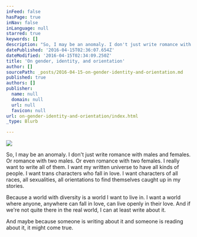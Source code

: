 ```yaml
---
inFeed: false
hasPage: true
inNav: false
inLanguage: null
starred: true
keywords: []
description: "So, I may be an anomaly. I don't just write romance with males and females. Or romance with two males. Or even romance with two females. I really want to write all of them. I want my written universe to have all kinds of people. I want trans characters who fall in love. I want characters of all races, all sexualities, all orientations to find themselves caught up in my stories.\_"
datePublished: '2016-04-15T02:36:07.654Z'
dateModified: '2016-04-15T02:34:09.250Z'
title: 'On gender, identity, and orientation'
author: []
sourcePath: _posts/2016-04-15-on-gender-identity-and-orientation.md
published: true
authors: []
publisher:
  name: null
  domain: null
  url: null
  favicon: null
url: on-gender-identity-and-orientation/index.html
_type: Blurb

---
```

![](https://the-grid-user-content.s3-us-west-2.amazonaws.com/7892862d-a5bf-4d1e-9b85-4e7c88c97382.jpg)

So, I may be an anomaly. I don't just write romance with males and females. Or romance with two males. Or even romance with two females. I really want to write all of them. I want my written universe to have all kinds of people. I want trans characters who fall in love. I want characters of all races, all sexualities, all orientations to find themselves caught up in my stories. 

Because a world with diversity is a world I want to live in. I want a world where anyone, anywhere can fall in love, can live openly in their love. And if we're not quite there in the real world, I can at least write about it. 

And maybe because someone is writing about it and someone is reading about it, it might come true.
